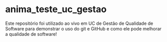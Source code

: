 # anima_teste_uc_gestao
Este repositório foi utilizado ao vivo em UC de Gestão de Qualidade de Software para demonstrar o uso do git e GitHub e como ele pode melhorar a qualidade de software!

